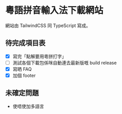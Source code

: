 # 粵語拼音輸入法下載網站

網站由 TailwindCSS 同 TypeScript 寫成。

## 待完成項目表

- [x] 寫完「點解要用粵拼打字」
- [ ] 測試各個下載包係咪自動連去最新版嘅 build release
- [x] 寫晒 FAQ
- [x] 加個 footer

## 未確定問題

- 使唔使加多語言

